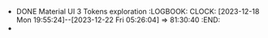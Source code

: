 - DONE Material UI 3 Tokens exploration
  :LOGBOOK:
  CLOCK: [2023-12-18 Mon 19:55:24]--[2023-12-22 Fri 05:26:04] =>  81:30:40
  :END:
-